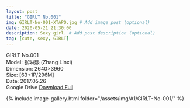 ```yaml
---
layout: post
title: "GIRLT No.001"
img: GIRLT-No-001-XTAPO.jpg # Add image post (optional)
date: 2020-05-21 21:30:00
description: Sexy girl. # Add post description (optional)
tag: [cute, sexy, GIRLT]
---
```

GIRLT No.001  
Model: 张琳熙 (Zhang Linxi)  
Dimension: 2640×3960  
Size: [63+1P/296M]  
Date: 2017.05.26  
Google Drive [Download Full](http://gestyy.com/e0G1xf)

{% include image-gallery.html folder="/assets/img/A1/GIRLT-No-001/" %}

